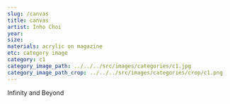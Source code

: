 ```yaml
---
slug: /canvas
title: canvas
artist: Inho Choi
year:
size:
materials: acrylic on magazine
etc: category image
category: c1
category_image_path: ../../../src/images/categories/c1.jpg
category_image_path_crop: ../../../src/images/categories/crop/c1.png
---
```


Infinity and Beyond

